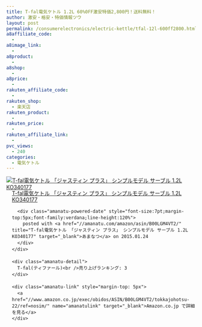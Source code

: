 ```yaml
---
title: T-fal電気ケトル 1.2L 60%0FF激安特価2,800円！送料無料！
author: 激安・格安・特価情報ツウ
layout: post
permalink: /consumerelectronics/electric-kettle/tfal-12l-600ff2800.html
a8affiliate_code:
  -
a8image_link:
  -
a8product:
  -
a8shop:
  -
a8price:
  -
rakuten_affiliate_code:
  -
rakuten_shop:
  - 楽天店
rakuten_product:
  -
rakuten_price:
  -
rakuten_affiliate_link:
  -
pvc_views:
  - 240
categories:
  - 電気ケトル
---
```

<div class="amanatu-box" style="margin-bottom:0px;">
  <div class="amanatu-image" style="float:left;">
    <a href="//www.amazon.co.jp/exec/obidos/ASIN/B00LGM4VT2/tokkajohotsu-22/ref=nosim/" name="amanatulink" target="_blank"><img src="//i2.wp.com/ecx.images-amazon.com/images/I/41nAdKMCEDL._SL160_.jpg?w=546" alt="T-fal電気ケトル 「ジャスティン プラス」 シンプルモデル サーブル 1.2L KO340177" style="border: none;" data-recalc-dims="1" /></a>
  </div>

  <div class="amanatu-info" style="float:left;margin-left:15px;line-height:120%">
    <div class="amanatu-name" style="margin-bottom:10px;line-height:120%">
      <a href="//www.amazon.co.jp/exec/obidos/ASIN/B00LGM4VT2/tokkajohotsu-22/ref=nosim/" name="amanatulink" target="_blank">T-fal電気ケトル 「ジャスティン プラス」 シンプルモデル サーブル 1.2L KO340177</a>

      <div class="amanatu-powered-date" style="font-size:7pt;margin-top:5px;font-family:verdana;line-height:120%">
        posted with <a href="//amanatu.com/amazon/asin/B00LGM4VT2/" title="T-fal電気ケトル 「ジャスティン プラス」 シンプルモデル サーブル 1.2L KO340177" target="_blank">あまなつ</a> on 2015.01.24
      </div>
    </div>

    <div class="amanatu-detail">
      T-fal(ティファール)<br />売り上げランキング: 3
    </div>

    <div class="amanatu-link" style="margin-top: 5px">
      <a href="//www.amazon.co.jp/exec/obidos/ASIN/B00LGM4VT2/tokkajohotsu-22/ref=nosim/" name="amanatulink" target="_blank">Amazon.co.jp で詳細を見る</a>
    </div>
  </div>

  <div class="amanatu-footer" style="clear: left">
  </div>
</div>